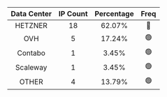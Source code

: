 | Data Center | IP Count | Percentage | Freq |
|:------------:|:--------:|:-----------:|:-----:|
| HETZNER | 18 | 62.07% | 🔴 |
| OVH | 5 | 17.24% | 🟢 |
| Contabo | 1 | 3.45% | 🟢 |
| Scaleway | 1 | 3.45% | 🟢 |
| OTHER | 4 | 13.79% | 🟢 |